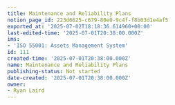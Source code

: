 ```yaml
---
title: Maintenance and Reliability Plans
notion_page_id: 223d6625-c679-80e0-9c4f-f8b03d1e4af5
exported_at: '2025-07-02T18:18:36.614960+00:00'
last-edited-time: '2025-07-01T20:38:00.000Z'
ims:
- 'ISO 55001: Assets Management System'
id: 111
created-time: '2025-07-01T20:38:00.000Z'
name: Maintenance and Reliability Plans
publishing-status: Not started
date-created: '2025-07-01T20:38:00.000Z'
owner:
- Ryan Laird
---
```


